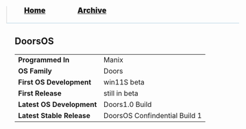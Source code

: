 <blockquote style="background: #0000;border-bottom: 1px solid #B2D2E1;height: 30px;margin: 0 -20px 20px;padding: 0px 20px 9px 40px;">
  <p style=""><a href="https://quintenvandamme.github.io/pptos-wiki/" style="font-size: 17px;font-weight: 900;font-style: normal;text-shadow: rgba(255,255,255,0.9) 0 1px 0;">Home</a>&nbsp;&nbsp;&nbsp;&nbsp;&nbsp;&nbsp;&nbsp;&nbsp;&nbsp;&nbsp;&nbsp;&nbsp;&nbsp;&nbsp;&nbsp;&nbsp;&nbsp;&nbsp;
    <a href="https://quintenvandamme.github.io/pptos-wiki/archive/" style="font-size: 17px;font-weight: 900;font-style: normal;text-shadow: rgba(255,255,255,0.9) 0 1px 0;">Archive</a>
  </p>
</blockquote>

## DoorsOS

|                           |                               |
| ------------------------- | ----------------------------- |
| **Programmed In**         | Manix                         |
| **OS Family**             | Doors                         |
| **First OS Development**  | win11S beta                   |
| **First Release**         | still in beta                 |
| **Latest OS Development** | Doors1.0 Build                |
| **Latest Stable Release** | DoorsOS Confindential Build 1 |
